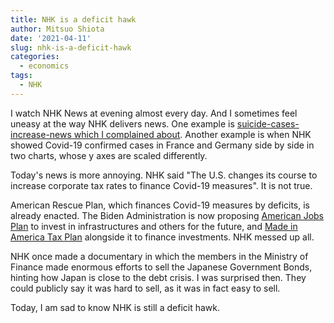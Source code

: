 ```yaml
---
title: NHK is a deficit hawk
author: Mitsuo Shiota
date: '2021-04-11'
slug: nhk-is-a-deficit-hawk
categories:
  - economics
tags:
  - NHK
---
```


I watch NHK News at evening almost every day. And I sometimes feel uneasy at the way NHK delivers news. One example is [suicide-cases-increase-news which I complained about](https://mitsuoxv.rbind.io/2020/12/19/are-suicide-cases-rapidly-surging-in-japan/). Another example is when NHK showed Covid-19 confirmed cases in France and Germany side by side in two charts, whose y axes are scaled differently. 

Today's news is more annoying. NHK said "The U.S. changes its course to increase corporate tax rates to finance Covid-19 measures". It is not true.

American Rescue Plan, which finances Covid-19 measures by deficits, is already enacted. The Biden Administration is now proposing [American Jobs Plan](https://www.whitehouse.gov/briefing-room/statements-releases/2021/03/31/fact-sheet-the-american-jobs-plan/) to invest in infrastructures and others for the future, and [Made in America Tax Plan](https://home.treasury.gov/news/featured-stories/made-in-america-tax-plan-report) alongside it to finance investments. NHK messed up all.

NHK once made a documentary in which the members in the Ministry of Finance made enormous efforts to sell the Japanese Government Bonds, hinting how Japan is close to the debt crisis. I was surprised then. They could publicly say it was hard to sell, as it was in fact easy to sell.

Today, I am sad to know NHK is still a deficit hawk.
